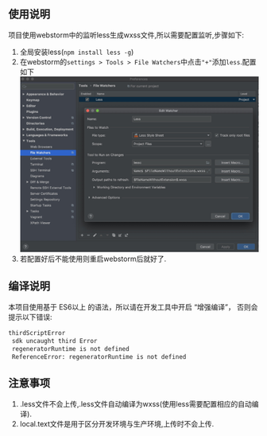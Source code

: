 ##  使用说明
项目使用webstorm中的监听less生成wxss文件,所以需要配置监听,步骤如下:
1.  全局安装less(`npm install less -g`)
2.  在webstorm的`settings > Tools > File Watchers`中点击`"+"`添加`less`.配置如下
![输入图片说明](https://raw.githubusercontent.com/xianglacuixiaohuanxiong/wechat-app/master/1585537044477.jpg)
3.  若配置好后不能使用则重启webstorm后就好了.
##  编译说明
本项目使用基于 ES6以上 的语法，所以请在开发工具中开启 “增强编译”， 否则会提示以下错误:
```
thirdScriptError 
 sdk uncaught third Error 
 regeneratorRuntime is not defined 
 ReferenceError: regeneratorRuntime is not defined
```
##  注意事项
1. .less文件不会上传,.less文件自动编译为wxss(使用less需要配置相应的自动编译).
2. local.text文件是用于区分开发环境与生产环境,上传时不会上传.

